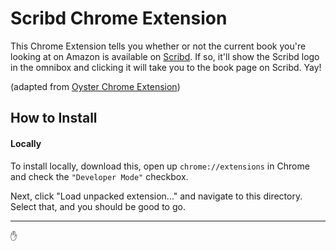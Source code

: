 # Scribd Chrome Extension

This Chrome Extension tells you whether or not the current book you're looking at on Amazon is available on [Scribd](://scribd.com). If so, it'll show the Scribd logo in the omnibox and clicking it will take you to the book page on Scribd. Yay!

(adapted from [Oyster Chrome Extension](:https://github.com/connor/Oyster-Chrome-Extension))


## How to Install


#### Locally

To install locally, download this, open up `chrome://extensions` in Chrome and check the `"Developer Mode"` checkbox.

Next, click "Load unpacked extension..." and navigate to this directory. Select that, and you should be good to go.

---

:hand:

